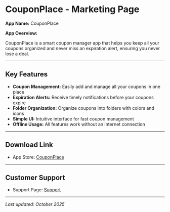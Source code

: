 # CouponPlace - Marketing Page

**App Name:** CouponPlace  

**App Overview:**

CouponPlace is a smart coupon manager app that helps you keep all your coupons organized and never miss an expiration alert, ensuring you never lose a deal.

---

## Key Features

- **Coupon Management:** Easily add and manage all your coupons in one place  
- **Expiration Alerts:** Receive timely notifications before your coupons expire  
- **Folder Organization:** Organize coupons into folders with colors and icons  
- **Simple UI:** Intuitive interface for fast coupon management  
- **Offline Usage:** All features work without an internet connection

---

## Download Link
- App Store: [CouponPlace](#)

---

## Customer Support
- Support Page: [Support](https://hyperbora.github.io/unione/coupon-place/support)

---

_Last updated: October 2025_

